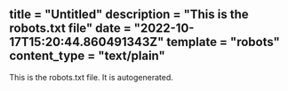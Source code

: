 title = "Untitled"
description = "This is the robots.txt file"
date = "2022-10-17T15:20:44.860491343Z"
template = "robots"
content_type = "text/plain"
---

This is the robots.txt file. It is autogenerated.